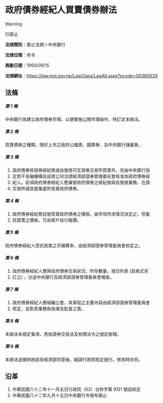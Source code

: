 # 政府債券經紀人買賣債券辦法


> [!WARNING]
> 已廢止


**法規類別**：廢止法規＞中央銀行

**法規位階**：命令

**異動日期**：1993/09/15  

**法規網址**：https://law.moj.gov.tw/LawClass/LawAll.aspx?pcode=G0360029



## 法條
##### 第 1 條
中央銀行為建立政府債券市場，以便實施公開市場操作，特訂定本辦法。

##### 第 2 條
買賣債券之種類，限於上市之政府公備責、國庫券、及中央銀行儲蓄券。

##### 第 3 條
1. 政府債券除證券經紀商或自營商可在證券交易所買賣外，另由中央銀行指
1. 定若干金融機構及投資公司洽請經濟部證券管理委託會核准為政府債券經
1. 紀人。前項政府債券經紀人應兼營政府債券之經紀商與自營商業務，在證
1. 交易所或其營業處所買賣政府債券。

##### 第 4 條
1. 政府債券經紀商自營買賣政府債券之價格，由市垤供求情況決定之，但委
1. 託買賣之價格，可由客戶自行報價。

##### 第 5 條
政府債券經紀人受託買賣之手續費率，由經濟部證券管理委員會核定之。

##### 第 6 條
1. 政府債券經紀人應將政府債券交易狀況，所存數量，按日列表 (其格式另
1. 訂之) ，分送中央銀行及經濟部證券管理委員會備查。

##### 第 7 條
1. 政府債券經紀人應組織公會，其章程之主要內容由經濟部證券管理委員會
1. 核定，並對其業務負指導及監督之責。

##### 第 8 條
本辦法未規定事項，悉依證券交易法及有關法令之規定辦理。

##### 第 9 條
本辦法送徵財政部及經濟部同意後，報請行政院核定施行。修改時亦同。

## 沿革
1. 中華民國六十二年十一月五日行政院（62）台財字第 9121 號函核定
1. 中華民國八十二年九月十五日中央銀行令發布廢止
